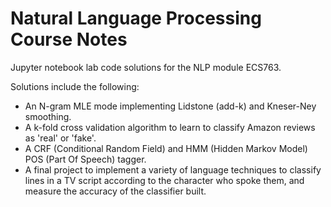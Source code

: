 # Natural Language Processing Course Notes

Jupyter notebook lab code solutions for the NLP module ECS763.

Solutions include the following:
* An N-gram MLE mode implementing Lidstone (add-k) and Kneser-Ney smoothing.
* A k-fold cross validation algorithm to learn to classify Amazon reviews as 'real' or 'fake'.
* A CRF (Conditional Random Field) and HMM (Hidden Markov Model) POS (Part Of Speech) tagger.
* A final project to implement a variety of language techniques to classify lines in a TV script according to the character who spoke them, and measure the accuracy of the classifier built.
